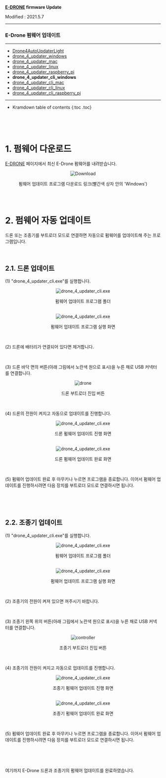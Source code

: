 **[E-DRONE](/documents/kr/products/e_drone/) firmware Update**

Modified : 2021.5.7

---

<h3>E-Drone 펌웨어 업데이트</h3>

---

- [Drone4AutoUpdaterLight](../drone4autoupdaterlight/)
- [drone_4_updater_windows](../drone_4_updater_windows/)
- [drone_4_updater_mac](../drone_4_updater_mac/)
- [drone_4_updater_linux](../drone_4_updater_linux/)
- [drone_4_updater_raspberry_pi](../drone_4_updater_raspberry_pi/)
- **drone_4_updater_cli_windows**
- [drone_4_updater_cli_mac](../drone_4_updater_cli_mac/)
- [drone_4_updater_cli_linux](../drone_4_updater_cli_linux/)
- [drone_4_updater_cli_raspberry_pi](../drone_4_updater_cli_raspberry_pi/)
<!-- - [Python Library](../python/) -->

---

* Kramdown table of contents
{:toc .toc}


<br>
<br>
<br>


# 1. 펌웨어 다운로드

[E-DRONE](/documents/kr/products/e_drone/) 페이지에서 최신 E-Drone 펌웨어를 내려받습니다.

<div align="center">
    <img src="./images/1_download.png" alt="Download">
    <p>펌웨어 업데이트 프로그램 다운로드 링크(빨간색 상자 안의 'Windows')</p>
</div>
<br>


<br>


# 2. 펌웨어 자동 업데이트

드론 또는 조종기를 부트로더 모드로 연결하면 자동으로 펌웨어를 업데이트해 주는 프로그램입니다.

<br>

## 2.1. 드론 업데이트

(1) "drone_4_updater_cli.exe"를 실행합니다.

<div align="center">
    <img src="./images/2_1_1_1_drone_4_updater_cli.png" alt="drone_4_updater_cli.exe">
    <p>펌웨어 업데이트 프로그램 폴더</p>
</div>
<br>

<div align="center">
    <img src="./images/2_1_1_2_drone_4_updater_cli.png" alt="drone_4_updater_cli.exe">
    <p>펌웨어 업데이트 프로그램 실행 화면</p>
</div>
<br>

(2) 드론에 배터리가 연결되어 있다면 제거합니다.

<br>

(3) 드론 바닥 면의 버튼(아래 그림에서 노란색 원으로 표시)을 누른 채로 USB 커넥터를 연결합니다.

<div align="center">
    <img src="../images/bootloader_button_drone.png" alt="drone">
    <p>드론 부트로더 진입 버튼</p>
</div>
<br>

(4) 드론의 전원이 켜지고 자동으로 업데이트를 진행합니다.

<div align="center">
    <img src="./images/2_1_4_1_drone_4_updater_cli.png" alt="drone_4_updater_cli.exe">
    <p>드론 펌웨어 업데이트 진행 화면</p>
</div>
<br>

<div align="center">
    <img src="./images/2_1_4_2_drone_4_updater_cli.png" alt="drone_4_updater_cli.exe">
    <p>드론 펌웨어 업데이트 완료 화면</p>
</div>
<br>

(5) 펌웨어 업데이트 완료 후 아무키나 누르면 프로그램을 종료합니다. 이어서 펌웨어 업데이트를 진행하시려면 다음 장치를 부트로더 모드로 연결하시면 됩니다.


<br>
<br>
<br>


## 2.2. 조종기 업데이트

(1) "drone_4_updater_cli.exe"를 실행합니다.

<div align="center">
    <img src="./images/2_1_1_1_drone_4_updater_cli.png" alt="drone_4_updater_cli.exe">
    <p>펌웨어 업데이트 프로그램 폴더</p>
</div>
<br>

<div align="center">
    <img src="./images/2_1_1_2_drone_4_updater_cli.png" alt="drone_4_updater_cli.exe">
    <p>펌웨어 업데이트 프로그램 실행 화면</p>
</div>
<br>

(2) 조종기의 전원이 켜져 있으면 꺼주시기 바랍니다.

<br>

(3) 조종기 왼쪽 위의 버튼(아래 그림에서 노란색 원으로 표시)을 누른 채로 USB 커넥터를 연결합니다.

<div align="center">
    <img src="../images/bootloader_button_controller.png" alt="controller">
    <p>조종기 부트로더 진입 버튼</p>
</div>
<br>

(4) 조종기의 전원이 켜지고 자동으로 업데이트를 진행합니다.

<div align="center">
    <img src="./images/2_2_4_1_drone_4_updater_cli.png" alt="drone_4_updater_cli.exe">
    <p>조종기 펌웨어 업데이트 진행 화면</p>
</div>
<br>

<div align="center">
    <img src="./images/2_2_4_2_drone_4_updater_cli.png" alt="drone_4_updater_cli.exe">
    <p>조종기 펌웨어 업데이트 완료 화면</p>
</div>
<br>

(5) 펌웨어 업데이트 완료 후 아무키나 누르면 프로그램을 종료합니다. 이어서 펌웨어 업데이트를 진행하시려면 다음 장치를 부트로더 모드로 연결하시면 됩니다.


<br>
<br>
<br>


여기까지 E-Drone 드론과 조종기의 펌웨어 업데이트를 완료하였습니다.


